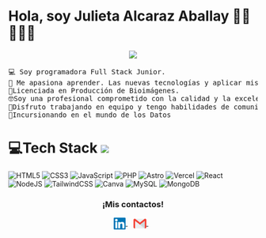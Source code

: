 # Hola, soy Julieta Alcaraz Aballay 👋🏾 👩🏾‍💻
<p align="center">
		<img src="https://jul1.my.canva.site/colorful-pastel-modern-personal-linkedin-banner">
</p>
<pre>
💻 Soy programadora Full Stack Junior.
📝 Me apasiona aprender. Las nuevas tecnologías y aplicar mis conocimientos me motivan a alcanzar mis objetivos. 
🩻Licenciada en Producción de Bioimágenes.
🤓Soy una profesional comprometido con la calidad y la excelencia en todo lo que hago. 
🤝Disfruto trabajando en equipo y tengo habilidades de comunicación efectiva y colaboración.	
🔭Incursionando en el mundo de los Datos
</pre>

# 💻Tech Stack <img src = "https://media2.giphy.com/media/QssGEmpkyEOhBCb7e1/giphy.gif?cid=ecf05e47a0n3gi1bfqntqmob8g9aid1oyj2wr3ds3mg700bl&rid=giphy.gif" width = 32px>

![HTML5](https://img.shields.io/badge/html5-%23E34F26.svg?style=for-the-badge&logo=html5&logoColor=white) 
![CSS3](https://img.shields.io/badge/css3-%231572B6.svg?style=for-the-badge&logo=css3&logoColor=white) 
![JavaScript](https://img.shields.io/badge/javascript-%23323330.svg?style=for-the-badge&logo=javascript&logoColor=%23F7DF1E) 
![PHP](https://img.shields.io/badge/PHP-%23777BB4.svg?style=for-the-badge&logo=php&logoColor=white)
![Astro](https://img.shields.io/badge/Astro-%233572B6.svg?style=for-the-badge&logo=astro&logoColor=white)
![Vercel](https://img.shields.io/badge/vercel-%23000000.svg?style=for-the-badge&logo=vercel&logoColor=white)
![React](https://img.shields.io/badge/React-%2361DAFB.svg?style=for-the-badge&logo=react&logoColor=white)
 ![NodeJS](https://img.shields.io/badge/node.js-6DA55F?style=for-the-badge&logo=node.js&logoColor=white)
![TailwindCSS](https://img.shields.io/badge/tailwindcss-%2338B2AC.svg?style=for-the-badge&logo=tailwind-css&logoColor=white)
![Canva](https://img.shields.io/badge/Canva-%2300C4CC.svg?style=for-the-badge&logo=Canva&logoColor=white)
![MySQL](https://img.shields.io/badge/MySQL-%234479A1.svg?style=for-the-badge&logo=mysql&logoColor=white)
![MongoDB](https://img.shields.io/badge/MongoDB-%234ea94b.svg?style=for-the-badge&logo=mongodb&logoColor=white)


<div align="center">
  <h3><b> ¡Mis contactos! </b></h3>
  </div>
<p align="center">
<a href="https://www.linkedin.com/in/jul1alcaraz/" target="_blank">
  <img align="center"width="24px" src="https://github.com/SatYu26/SatYu26/blob/master/Assets/Linkedin.svg" />
</a> &nbsp;&nbsp;
	

<a href="mailto:lic.alcarazaballay2022@gmail.com" >
  <img align="center" Gmail" width="26px" src="https://github.com/SatYu26/SatYu26/blob/master/Assets/Gmail.svg" />
</a> &nbsp;&nbsp;
<p>
